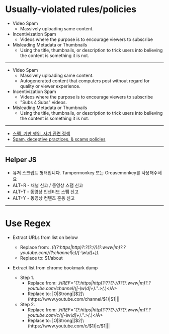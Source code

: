 # Usually-violated rules/policies

* Video Spam
    - Massively uploading same content.
* Incentivization Spam
    - Videos where the purpose is to encourage viewers to subscribe
* Misleading Metadata or Thumbnails
    - Using the title, thumbnails, or description to trick users into believing the content is something it is not.

---

* Video Spam
    - Massively uploading same content.
    - Autogenerated content that computers post without regard for quality or viewer experience.
* Incentivization Spam
    - Videos where the purpose is to encourage viewers to subscribe
    - "Subs 4 Subs" videos.
* Misleading Metadata or Thumbnails
    - Using the title, thumbnails, or description to trick users into believing the content is something it is not.

---

* [스팸, 기만 행위, 사기 관련 정책](https://support.google.com/youtube/answer/2801973?hl=ko&ref_topic=9282365)
* [Spam, deceptive practices, & scams policies](https://support.google.com/youtube/answer/2801973?hl=en&ref_topic=9282365)

---

## Helper JS
- 유저 스크립트 형태입니다. Tampermonkey 또는 Greasemonkey를 사용해주세요
- ALT+R - 채널 신고 / 동영상 스팸 신고
- ALT+T - 동영상 인센티브 스팸 신고
- ALT+Y - 동영상 컨텐츠 혼동 신고
---

# Use Regex
* Extract URLs from list on below
    - Replace from: .*\(((?:https|http)?:?(?:\/\/)(?:www|m)?\.?youtube\.com\/(?:channel|c)\/[-\w\d]+)\).*
    - Replace to: $1/about

* Extract list from chrome bookmark dump
    - Step 1.
        - Replace from: .*HREF="(?:https|http)?:??(?:\/\/)?(?:www|m)?\.?youtube\.com\/channel\/([-\w\d]+).*".*>(.*)<\/A>
        - Replace to: |O|Strong|[$2]\(https://www.youtube.com/channel/$1\)|$1|||
    - Step 2.
        - Replace from: .*HREF="(?:https|http)?:??(?:\/\/)?(?:www|m)?\.?youtube\.com\/c\/([-\w\d]+).*".*>(.*)<\/A>
        - Replace to: |O|Strong|[$2]\(https://www.youtube.com/c/$1\)|c/$1|||
